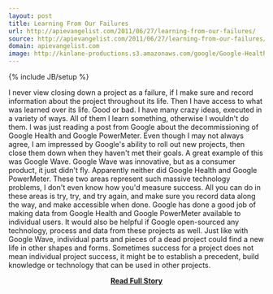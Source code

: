```yaml
---
layout: post
title: Learning From Our Failures
url: http://apievangelist.com/2011/06/27/learning-from-our-failures/
source: http://apievangelist.com/2011/06/27/learning-from-our-failures/
domain: apievangelist.com
image: http://kinlane-productions.s3.amazonaws.com/google/Google-Health-Logo.gif
---
```

{% include JB/setup %}<p>I never view closing down a project as a failure, if I make sure and record information about the project throughout its life.  Then I have access to what was learned over its life.  Good or bad.
I have many crazy ideas, executed in a variety of ways.  All of them I learn something, otherwise I wouldn't do them.
I was just reading a post from Google about the decommissioning of Google Health and Google PowerMeter.  Even though I may not always agree, I am impressed by Google's ability to roll out new projects, then close them down when they haven't met their goals.
A great example of this was Google Wave.  Google Wave was innovative, but as a consumer product, it just didn't fly.
Apparently neither did Google Health and Google PowerMeter.  These two areas represent such massive technology problems, I don't even know how you'd measure success.  All you can do in these areas is try, try, and try again, and make sure you record data along the way, and make accessible when done.
Google has done a good job of making data from Google Health and Google PowerMeter available to individual users.  It would also be helpful if Google open-sourced any technology, process and data from these projects as well.
Just like with Google Wave, individual parts and pieces of a dead project could find a new life in other shapes and forms.  Sometimes success for a project does not mean individual project success, it might be to establish a precedent, build knowledge or technology that can be used in other projects.</p>
<center><p><a href="http://apievangelist.com/2011/06/27/learning-from-our-failures/" style='padding:25px; font-sze:18px; font-weight: bold;'>Read Full Story</a></p></center>
